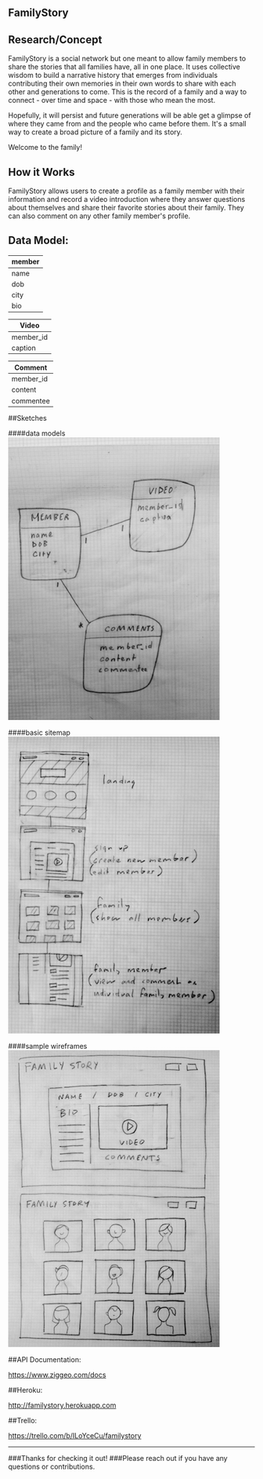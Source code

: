 ## FamilyStory

## Research/Concept

FamilyStory is a social network but one meant to allow family members to share the stories that all families have, all in one place. It uses collective wisdom to build a narrative history that emerges from individuals contributing their own memories in their own words to share with each other and generations to come. This is the record of a family and a way to connect - over time and space - with those who mean the most.

Hopefully, it will persist and future generations will be able get a glimpse of where they came from and the people who came before them. It's a small way to create a broad picture of a family and its story.

Welcome to the family!

## How it Works

FamilyStory allows users to create a profile as a family member with their information and record a video introduction where they answer questions about themselves and share their favorite stories about their family. They can also comment on any other family member's profile.

## Data Model:

| member     |
| -----------|
| name    	 |
| dob	    	 |
| city    	 |
| bio        |


| Video    	  |
| ------------|
| member_id 	|
| caption     |


| Comment    	|
| ------------|
| member_id	  |
| content     |
| commentee   |

##Sketches

####data models
![Alt text](/sketches/FamilyStoryDataModels.JPG)

####basic sitemap
![Alt text](/sketches/FamilyStorySitemap.JPG)

####sample wireframes
![Alt text](/sketches/FamilyStoryWireframe.JPG)

##API Documentation:

https://www.ziggeo.com/docs

##Heroku:

http://familystory.herokuapp.com

##Trello:

https://trello.com/b/ILoYceCu/familystory

---

###Thanks for checking it out!
###Please reach out if you have any questions or contributions.
